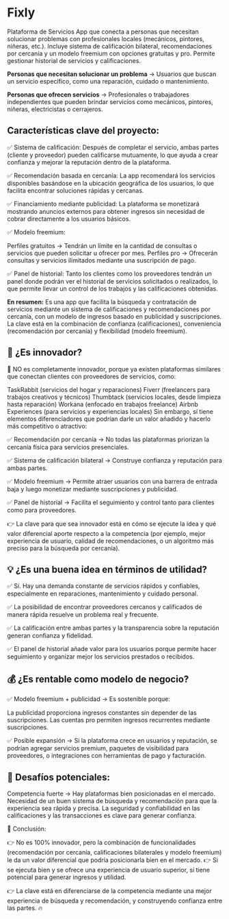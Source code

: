# Fixly

Plataforma de Servicios App que conecta a personas que necesitan solucionar problemas con profesionales locales (mecánicos, pintores, niñeras, etc.). Incluye sistema de calificación bilateral, recomendaciones por cercanía y un modelo freemium con opciones gratuitas y pro. Permite gestionar historial de servicios y calificaciones.

**Personas que necesitan solucionar un problema** → Usuarios que buscan un servicio específico, como una reparación, cuidado o mantenimiento.

**Personas que ofrecen servicios** → Profesionales o trabajadores independientes que pueden brindar servicios como mecánicos, pintores, niñeras, electricistas o cerrajeros.

## Características clave del proyecto:

✅ Sistema de calificación: Después de completar el servicio, ambas partes (cliente y proveedor) pueden calificarse mutuamente, lo que ayuda a crear confianza y mejorar la reputación dentro de la plataforma.

✅ Recomendación basada en cercanía: La app recomendará los servicios disponibles basándose en la ubicación geográfica de los usuarios, lo que facilita encontrar soluciones rápidas y cercanas.

✅ Financiamiento mediante publicidad: La plataforma se monetizará mostrando anuncios externos para obtener ingresos sin necesidad de cobrar directamente a los usuarios básicos.

✅ Modelo freemium:

Perfiles gratuitos → Tendrán un límite en la cantidad de consultas o servicios que pueden solicitar u ofrecer por mes.
Perfiles pro → Ofrecerán consultas y servicios ilimitados mediante una suscripción de pago.

✅ Panel de historial: Tanto los clientes como los proveedores tendrán un panel donde podrán ver el historial de servicios solicitados o realizados, lo que permite llevar un control de los trabajos y las calificaciones obtenidas.

**En resumen:**
Es una app que facilita la búsqueda y contratación de servicios mediante un sistema de calificaciones y recomendaciones por cercanía, con un modelo de ingresos basado en publicidad y suscripciones. La clave está en la combinación de confianza (calificaciones), conveniencia (recomendación por cercanía) y flexibilidad (modelo freemium).



## 🚀 ¿Es innovador?
🔸 NO es completamente innovador, porque ya existen plataformas similares que conectan clientes con proveedores de servicios, como:

TaskRabbit (servicios del hogar y reparaciones)
Fiverr (freelancers para trabajos creativos y técnicos)
Thumbtack (servicios locales, desde limpieza hasta reparación)
Workana (enfocado en trabajos freelance)
Airbnb Experiences (para servicios y experiencias locales)
Sin embargo, sí tiene elementos diferenciadores que podrían darle un valor añadido y hacerlo más competitivo o atractivo:

✅ Recomendación por cercanía → No todas las plataformas priorizan la cercanía física para servicios presenciales.

✅ Sistema de calificación bilateral → Construye confianza y reputación para ambas partes.

✅ Modelo freemium → Permite atraer usuarios con una barrera de entrada baja y luego monetizar mediante suscripciones y publicidad.

✅ Panel de historial → Facilita el seguimiento y control tanto para clientes como para proveedores.

👉 La clave para que sea innovador está en cómo se ejecute la idea y qué valor diferencial aporte respecto a la competencia (por ejemplo, mejor experiencia de usuario, calidad de recomendaciones, o un algoritmo más preciso para la búsqueda por cercanía).

## 💡 ¿Es una buena idea en términos de utilidad?

✅ Sí. Hay una demanda constante de servicios rápidos y confiables, especialmente en reparaciones, mantenimiento y cuidado personal.

✅ La posibilidad de encontrar proveedores cercanos y calificados de manera rápida resuelve un problema real y frecuente.

✅ La calificación entre ambas partes y la transparencia sobre la reputación generan confianza y fidelidad.

✅ El panel de historial añade valor para los usuarios porque permite hacer seguimiento y organizar mejor los servicios prestados o recibidos.

## 💰 ¿Es rentable como modelo de negocio?

✅ Modelo freemium + publicidad → Es sostenible porque:

La publicidad proporciona ingresos constantes sin depender de las suscripciones.
Las cuentas pro permiten ingresos recurrentes mediante suscripciones.

✅ Posible expansión → Si la plataforma crece en usuarios y reputación, se podrían agregar servicios premium, paquetes de visibilidad para proveedores, o integraciones con herramientas de pago y facturación.

## 🚨 Desafíos potenciales:

Competencia fuerte → Hay plataformas bien posicionadas en el mercado.
Necesidad de un buen sistema de búsqueda y recomendación para que la experiencia sea rápida y precisa.
La seguridad y confiabilidad en las calificaciones y las transacciones es clave para generar confianza.

🎯 Conclusión:

👉 No es 100% innovador, pero la combinación de funcionalidades (recomendación por cercanía, calificaciones bilaterales y modelo freemium) le da un valor diferencial que podría posicionarla bien en el mercado.
👉 Si se ejecuta bien y se ofrece una experiencia de usuario superior, sí tiene potencial para generar ingresos y utilidad.

👉 La clave está en diferenciarse de la competencia mediante una mejor experiencia de búsqueda y recomendación, y construyendo confianza entre las partes. 🔥


